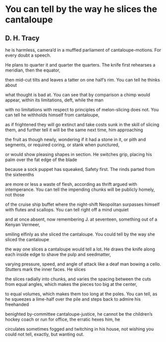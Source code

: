 # You can tell by the way he slices the cantaloupe
## D. H. Tracy
he is harmless, camera’d
in a muffled parliament of cantaloupe-motions.
For every doubt a speech.

He plans to quarter it and quarter the quarters.
The knife first rehearses
a meridian, then the equator,

then mid-cut tilts
and leaves a tatter on one half’s rim.
You can tell he thinks about

what thought is bad at. You can see
that by comparison a chimp would appear,
within its limitations, deft, while the man

with no limitations with respect to principles of melon-slicing
does not. You can tell
he withholds himself from cantaloupe,

as if frightened they will go extinct and take
costs sunk in the skill of slicing them, and further tell
it will be the same next time, him approaching

the fruit as though newly, wondering if it had
a stone in it, or pith and segments,
or required coring, or stank when punctured,

or would show pleasing shapes in section.
He switches grip,
placing his palm over the fat edge of the blade

because a sock puppet has squeaked,
Safety first.
The rinds parted from the sixteenths

are more or less a waste of flesh, according as thrift
argued with intemperance. You can tell
the impending chunks will be publicly homely, not those

of the cruise ship buffet where the night-shift Neopolitan
surpasses himself with flutes and scallops.
You can tell right off a mind unquiet

and at once absent, now remembering
J. at seventeen,
something out of a Kenyan Vermeer,

smiling elfinly as she sliced the cantaloupe.
You could tell by the way she sliced the cantaloupe

the way one slices a cantaloupe would tell a lot.
He draws the knife
along each inside edge to shave the pulp and seedmatter,

varying pressure, speed, and angle of attack
like a deaf man bowing a cello.
Stutters mark the inner faces. He slices

the slices radially into chunks, and varies
the spacing between the cuts from equal angles,
which makes the pieces too big at the center,

to equal volumes, which makes them too long at the poles.
You can tell, as he squeezes a lime-half over the pile
and steps back to admire his freehanded

benighted by-committee cantaloupe-justice,
he cannot be the children’s hockey coach
or run for office, the erratic hexes him, he

circulates sometimes fogged and twitching in his house,
not wishing you could not tell,
exactly, but wanting out.